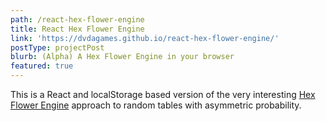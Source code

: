 ```yaml
---
path: /react-hex-flower-engine
title: React Hex Flower Engine
link: 'https://dvdagames.github.io/react-hex-flower-engine/'
postType: projectPost
blurb: (Alpha) A Hex Flower Engine in your browser
featured: true
---
```

This is a React and localStorage based version of the very interesting [Hex Flower Engine](https://goblinshenchman.wordpress.com/2018/10/25/2d6-hex-power-flower/) approach to random tables with asymmetric probability.

